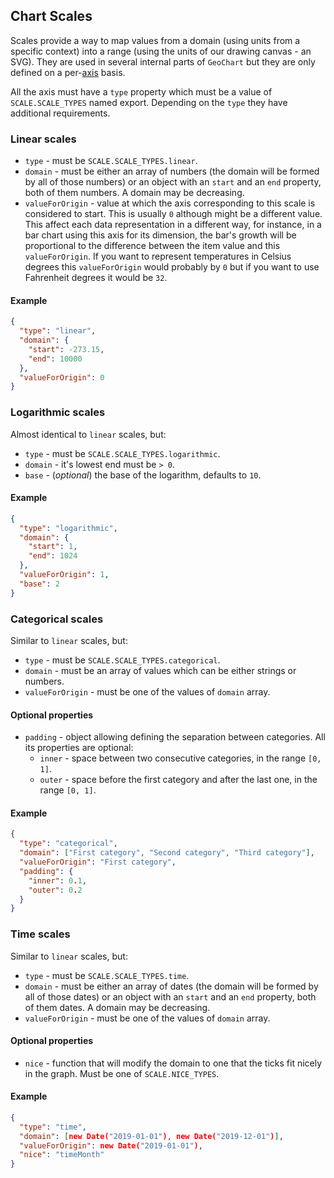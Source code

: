 ## Chart Scales

Scales provide a way to map values from a domain (using units from a specific
context) into a range (using the units of our drawing canvas - an SVG). They
are used in several internal parts of `GeoChart` but they are only defined on a
per-[axis](#chart-axes) basis.

All the axis must have a `type` property which must be a value of
`SCALE.SCALE_TYPES` named export. Depending on the `type` they have additional
requirements.

### Linear scales

- `type` - must be `SCALE.SCALE_TYPES.linear`.
- `domain` - must be either an array of numbers (the domain will be formed by
all of those numbers) or an object with an `start` and an `end` property, both
of them numbers. A domain may be decreasing.
- `valueForOrigin` - value at which the axis corresponding to this scale is
considered to start. This is usually `0` although might be a different value.
This affect each data representation in a different way, for instance, in a bar
chart using this axis for its dimension, the bar's growth will be proportional
to the difference between the item value and this `valueForOrigin`. If you want
to represent temperatures in Celsius degrees this `valueForOrigin` would
probably by `0` but if you want to use Fahrenheit degrees it would be `32`.

#### Example

```json
{
  "type": "linear",
  "domain": {
    "start": -273.15,
    "end": 10000
  },
  "valueForOrigin": 0
}
```

### Logarithmic scales

Almost identical to `linear` scales, but:

- `type` - must be `SCALE.SCALE_TYPES.logarithmic`.
- `domain` - it's lowest end must be `> 0`.
- `base` - (_optional_) the base of the logarithm, defaults to `10`.

#### Example

```json
{
  "type": "logarithmic",
  "domain": {
    "start": 1,
    "end": 1024
  },
  "valueForOrigin": 1,
  "base": 2
}
```

### Categorical scales

Similar to `linear` scales, but:

- `type` - must be `SCALE.SCALE_TYPES.categorical`.
- `domain` - must be an array of values which can be either strings or numbers.
- `valueForOrigin` - must be one of the values of `domain` array.

#### Optional properties

- `padding` - object allowing defining the separation between categories. All its
properties are optional:
  - `inner` - space between two consecutive categories, in the range `[0, 1]`.
  - `outer` - space before the first category and after the last one, in the
  range `[0, 1]`.

#### Example

```json
{
  "type": "categorical",
  "domain": ["First category", "Second category", "Third category"],
  "valueForOrigin": "First category",
  "padding": {
    "inner": 0.1,
    "outer": 0.2
  }
}
```

### Time scales

Similar to `linear` scales, but:

- `type` - must be `SCALE.SCALE_TYPES.time`.
- `domain` - must be either an array of dates (the domain will be formed by all
of those dates) or an object with an `start` and an `end` property, both of
them dates. A domain may be decreasing.
- `valueForOrigin` - must be one of the values of `domain` array.

#### Optional properties

- `nice` - function that will modify the domain to one that the ticks fit nicely
in the graph. Must be one of `SCALE.NICE_TYPES`.

#### Example

```json
{
  "type": "time",
  "domain": [new Date("2019-01-01"), new Date("2019-12-01")],
  "valueForOrigin": new Date("2019-01-01"),
  "nice": "timeMonth"
}
```
